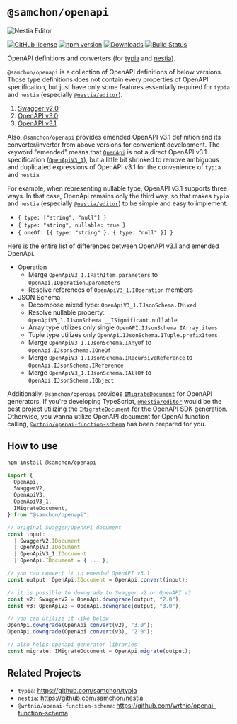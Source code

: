 # `@samchon/openapi`

![Nestia Editor](https://github.com/samchon/openapi/assets/13158709/350128f7-c159-4ba4-8f8c-743908ada8eb)

[![GitHub license](https://img.shields.io/badge/license-MIT-blue.svg)](https://github.com/samchon/openapi/blob/master/LICENSE)
[![npm version](https://img.shields.io/npm/v/@samchon/openapi.svg)](https://www.npmjs.com/package/@samchon/openapi)
[![Downloads](https://img.shields.io/npm/dm/@samchon/openapi.svg)](https://www.npmjs.com/package/@samchon/openapi)
[![Build Status](https://github.com/samchon/openapi/workflows/build/badge.svg)](https://github.com/samchon/openapi/actions?query=workflow%3Abuild)

OpenAPI definitions and converters (for [typia](https://github.com/samchon/typia) and [nestia](https://github.com/samchon/nestia)).

`@samchon/openapi` is a collection of OpenAPI definitions of below versions. Those type definitions does not contain every properties of OpenAPI specification, but just have only some features essentially required for `typia` and `nestia` (especially [`@nestia/editor`](https://nestia.io/docs/editor/)).

  1. [Swagger v2.0](https://github.com/samchon/openapi/blob/master/src/SwaggerV2.ts)
  2. [OpenAPI v3.0](https://github.com/samchon/openapi/blob/master/src/OpenApiV3.ts)
  3. [OpenAPI v3.1](https://github.com/samchon/openapi/blob/master/src/OpenApiV3_1.ts)

Also, `@samchon/openapi` provides emended OpenAPI v3.1 definition and its converter/inverter from above versions for convenient development. The keyword "emended" means that [`OpenApi`](https://github.com/samchon/openapi/blob/master/src/OpenApi.ts) is not a direct OpenAPI v3.1 specification ([`OpenApiV3_1`](https://github.com/samchon/openapi/blob/master/src/OpenApiV3_1.ts)), but a little bit shrinked to remove ambiguous and duplicated expressions of OpenAPI v3.1 for the convenience of `typia` and `nestia`.

For example, when representing nullable type, OpenAPI v3.1 supports three ways. In that case, OpenApi remains only the third way, so that makes `typia` and `nestia` (especially [`@nestia/editor`](https://nestia.io/docs/editor/)) to be simple and easy to implement.

- `{ type: ["string", "null"] }`
- `{ type: "string", nullable: true }`
- `{ oneOf: [{ type: "string" }, { type: "null" }] }`

Here is the entire list of differences between OpenAPI v3.1 and emended OpenApi.

- Operation
  - Merge `OpenApiV3_1.IPathItem.parameters` to `OpenApi.IOperation.parameters`
  - Resolve references of `OpenApiV3_1.IOperation` members
- JSON Schema
  - Decompose mixed type: `OpenApiV3_1.IJsonSchema.IMixed`
  - Resolve nullable property: `OpenApiV3_1.IJsonSchema.__ISignificant.nullable`
  - Array type utilizes only single `OpenAPI.IJsonSchema.IArray.items`
  - Tuple type utilizes only `OpenApi.IJsonSchema.ITuple.prefixItems`
  - Merge `OpenApiV3_1.IJsonSchema.IAnyOf` to `OpenApi.IJsonSchema.IOneOf`
  - Merge `OpenApiV3_1.IJsonSchema.IRecursiveReference` to `OpenApi.IJsonSchema.IReference`
  - Merge `OpenApiV3_1.IJsonSchema.IAllOf` to `OpenApi.IJsonSchema.IObject`

Additionally, `@samchon/openapi` provides [`IMigrateDocument`](https://github.com/samchon/openapi/blob/master/src/IMigrateDocument.ts) for OpenAPI generators. If you're developing TypeScript, [`@nestia/editor`](https://nestia.io/docs/editor) would be the best project utilizing the [`IMigrateDocument`](https://github.com/samchon/openapi/blob/master/src/IMigrateDocument.ts) for the OpenAPI SDK generation. Otherwise, you wanna utilize OpenAPI document for OpenAI function calling, [`@wrtnio/openai-function-schema`](https://github.com/wrtnio/openai-function-schema/) has been prepared for you.




## How to use
```bash
npm install @samchon/openapi
```

```typescript
import {
  OpenApi,
  SwaggerV2,
  OpenApiV3,
  OpenApiV3_1,
  IMigrateDocument,
} from "@samchon/openapi";

// original Swagger/OpenAPI document
const input: 
  | SwaggerV2.IDocument
  | OpenApiV3.IDocument
  | OpenApiV3_1.IDocument
  | OpenApi.IDocument = { ... };

// you can convert it to emended OpenAPI v3.1
const output: OpenApi.IDocument = OpenApi.convert(input);

// it is possible to downgrade to Swagger v2 or OpenAPI v3
const v2: SwaggerV2 = OpenApi.downgrade(output, "2.0");
const v3: OpenApiV3 = OpenApi.downgrade(output, "3.0");

// you can utilize it like below
OpenApi.downgrade(OpenApi.convert(v2), "3.0");
OpenApi.downgrade(OpenApi.convert(v3), "2.0");

// also helps openapi generator libraries
const migrate: IMigrateDocument = OpenApi.migrate(output);
```




## Related Projects
- `typia`: https://github.com/samchon/typia
- `nestia`: https://github.com/samchon/nestia
- `@wrtnio/openai-function-schema`: https://github.com/wrtnio/openai-function-schema